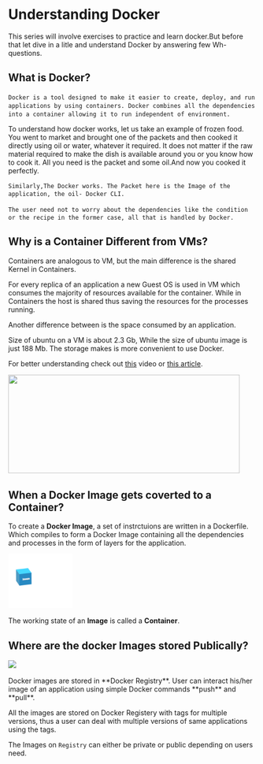# Understanding Docker

This series will involve exercises to practice and learn docker.But before that let dive in a litle and understand Docker by answering few Wh-questions.

## What is Docker?
    
`Docker is a tool designed to make it easier to create, deploy, and run applications by using containers. Docker combines all the dependencies into a container allowing it to run independent of environment. `

To understand how docker works, let us take an example of frozen food. You went to market and brought one of the packets and then cooked it directly using oil or water, whatever it required. It does not matter if the raw material required to make the dish is available around you or you know how to cook it. All you need is the packet and some oil.And now you cooked it perfectly.

    Similarly,The Docker works. The Packet here is the Image of the application, the oil- Docker CLI.

    The user need not to worry about the dependencies like the condition or the recipe in the former case, all that is handled by Docker.

## Why is a Container Different from VMs?

Containers are analogous to VM, but the main difference is the shared Kernel in Containers.

 For every replica of an application a new Guest OS is used in VM which consumes the majority of resources available for the container. While in Containers the host is shared thus saving the resources for the processes running.

Another difference between is the space consumed by an application.

 Size of ubuntu on a VM is about 2.3 Gb, While the size of ubuntu image is just 188 Mb. The storage makes is more convenient to use Docker.

For better understanding check out [this](https://www.youtube.com/watch?v=0qotVMX-J5s) video or [this article](https://opensource.com/resources/what-are-linux-containers?intcmp=7016000000127cYAAQ).

<p>
<img src=https://i.ytimg.com/vi/TvnZTi_gaNc/maxresdefault.jpg height=200 width=470
>
</p>

## When a Docker Image gets coverted to a Container?


To create a **Docker Image**, a set of instrctuions are written in a Dockerfile. Which compiles to form a Docker Image containing all the dependencies and processes in the form of layers for the application.

<a>
<img src="https://github.com/library-of-code/Docker-Golang/blob/master/assets/gif/image.gif"  height="110" />
</a>

The working state of an **Image** is called a **Container**.

## Where are the docker Images stored Publically?

<p>
<img src=https://encrypted-tbn0.gstatic.com/images?q=tbn%3AANd9GcT-ei6uiPX58jiBDxPFMxlqL0bxFXndDPVK4w&usqp=CAU height=200
>
</p>
Docker images are stored in **Docker Registry**. 
User can interact his/her image of an application using simple Docker commands **push** and **pull**.

All the images are stored on Docker Registery with tags for multiple versions, thus a user can deal with multiple versions of same applications using the tags.

The Images on `Registry` can either be private or public depending on users need.


